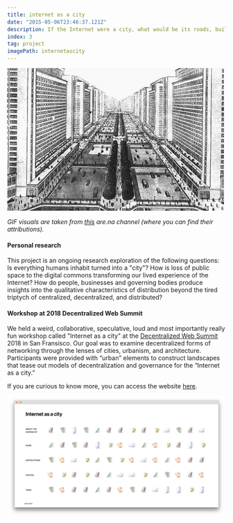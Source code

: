 ```yaml
---
title: internet as a city
date: "2015-05-06T23:46:37.121Z"
description: If the Internet were a city, what would be its roads, buildings, and parks?
index: 3
tag: project
imagePath: internetascity
---
```


![website](internetascity.gif)

*GIF visuals are taken from [this](https://www.are.na/kalli-retzepi/internet-as-a-city) are.na channel (where you can find their attributions).*

#### Personal research  
This project is an ongoing research exploration of the following questions: Is everything humans inhabit turned into a "city"? How is loss of public space to the digital commons transforming our lived experience of the Internet? How do people, businesses and governing bodies produce insights into the qualitative characteristics of distribution beyond the tired triptych of centralized, decentralized, and distributed?

#### Workshop at 2018 Decentralized Web Summit
We held a weird, collaborative, speculative, loud and most importantly really fun workshop called "Internet as a city" at the [Decentralized Web Summit](https://decentralizedweb.net/) 2018 in San Fransisco. Our goal was to examine decentralized forms of networking through the lenses of cities, urbanism, and architecture. Participants were provided with “urban” elements to construct landscapes that tease out models of decentralization and governance for the “Internet as a city.”

If you are curious to know more, you can access the website [here](https://internetas.city/).

![website](internetasacity.png)
